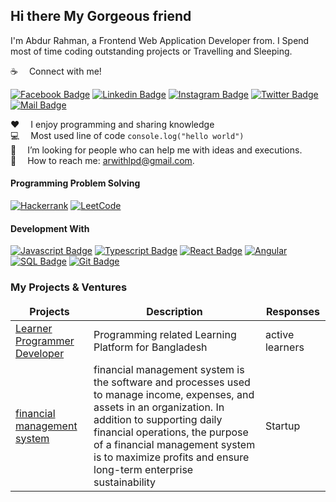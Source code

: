 ## Hi there My Gorgeous friend

I'm Abdur Rahman, a Frontend Web Application Developer from. I Spend most of time coding outstanding projects or Travelling and Sleeping.

:coffee: &emsp;Connect with me!


[![Facebook Badge](https://img.shields.io/badge/Facebook-1877F2?style=for-the-badge&logo=facebook&logoColor=white)](https://www.facebook.com/arwithlpdf) [![Linkedin Badge](https://img.shields.io/badge/LinkedIn-0077B5?style=for-the-badge&logo=linkedin&logoColor=white)](https://www.linkedin.com/in/arwithlpd/) [![Instagram Badge](https://img.shields.io/badge/Instagram-E4405F?style=for-the-badge&logo=instagram&logoColor=white)](https://instagram.com/arwithlpd) [![Twitter Badge](https://img.shields.io/badge/Twitter-1DA1F2?style=for-the-badge&logo=twitter&logoColor=white)](https://twitter.com/arwithlpd) [![Mail Badge](https://img.shields.io/badge/Gmail-D14836?style=for-the-badge&logo=gmail&logoColor=white)](mailto:arwithlpd@gmail.com)


:hearts: &emsp;I enjoy programming and sharing knowledge <br/>
:computer: &emsp;Most used line of code `console.log("hello world")` <br/>
🤔 &emsp;I’m looking for people who can help me with ideas and executions.<br/>
:e-mail: &emsp;How to reach me: arwithlpd@gmail.com.


#### Programming Problem Solving
[![Hackerrank](https://img.shields.io/badge/-Hackerrank-2EC866?style=for-the-badge&logo=HackerRank&logoColor=white)](https://www.hackerrank.com/arwithlpd) [![LeetCode](https://img.shields.io/badge/LeetCode-000000?style=for-the-badge&logo=LeetCode&logoColor=#d16c06)](https://leetcode.com/arwithlpd)


#### Development With


[![Javascript Badge](https://img.shields.io/badge/-Javascript-F0DB4F?style=for-the-badge&labelColor=black&logo=javascript&logoColor=F0DB4F)](#) [![Typescript Badge](https://img.shields.io/badge/-Typescript-007acc?style=for-the-badge&labelColor=black&logo=typescript&logoColor=007acc)](#) [![React Badge](https://img.shields.io/badge/-React-61DBFB?style=for-the-badge&labelColor=black&logo=react&logoColor=61DBFB)](#) [![Angular](https://img.shields.io/badge/angular-%23DD0031.svg?style=for-the-badge&logo=angular&logoColor=white)](#) [![SQL Badge](https://img.shields.io/badge/Sql-4EA94B?style=for-the-badge&logo=sql&logoColor=white)](#) [![Git Badge](https://img.shields.io/badge/Git-F05032?style=for-the-badge&logo=git&logoColor=white)](#)


### My Projects & Ventures


<table>
  <thead align="center">
    <tr border: none;>
      <td><b>Projects</b></td>
      <td><b>Description</b></td>
      <td><b>Responses</b></td>
    </tr>
  </thead>
  <tbody>
    <tr>
      <td><a href="/" target="_blank">Learner Programmer Developer</a></td>
      <td>Programming related Learning Platform for Bangladesh</td>
      <td>active learners</td>
    </tr>
    <tr>
      <td><a href="/" target="_blank">financial management system</a></td>
      <td>financial management system is the software and processes used to manage income, expenses, and assets in an organization. In addition to supporting daily financial operations, the purpose of a financial management system is to maximize profits and ensure long-term enterprise sustainability</td>
      <td> Startup </td>
    </tr>
  </tbody>
</table>
